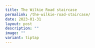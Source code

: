 ```yaml
---
title: The Wilkie Road staircase
permalink: /the-wilkie-road-staircase/
date: 2023-01-31
layout: post
description: ""
image: ""
variant: tiptap
---
```

